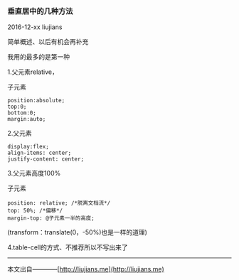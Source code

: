 ### 垂直居中的几种方法

2016-12-xx liujians

简单概述、以后有机会再补充

我用的最多的是第一种

1.父元素relative，

子元素

	position:absolute;
	top:0;
	bottom:0;
	margin:auto;

2.父元素

	display:flex;
	align-items: center; 
    justify-content: center; 

3.父元素高度100%

子元素
	
	position: relative; /*脱离文档流*/
    top: 50%; /*偏移*/
    margin-top: @子元素一半的高度; 

(transform：translate(0，-50%)也是一样的道理)

4.table-cell的方式、不推荐所以不写出来了

___
本文出自————[http://liujians.me](http://liujians.me)